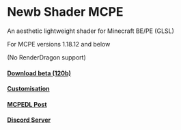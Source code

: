 # Newb Shader MCPE
An aesthetic lightweight shader for Minecraft BE/PE (GLSL)

For MCPE versions 1.18.12 and below

(No RenderDragon support)

#### [Download beta (120b)](https://github.com/devendrn/newb-shader-mcbe/archive/main.zip)  
#### [Customisation](https://devendrn.github.io/newb-shader/customization.html)  
#### [MCPEDL Post](https://mcpedl.com/newb-shader/)  
#### [Discord Server](https://discord.gg/Cc4qsgHcYm)  
